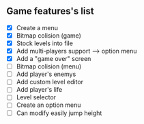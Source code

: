 ## Game features's list

- [x] Create a menu
- [x] Bitmap colision (game)
- [x] Stock levels into file
- [x] Add multi-players support --> option menu
- [x] Add a "game over" screen
- [ ] Bitmap colision (menu)
- [ ] Add player's enemys
- [ ] Add custom level editor
- [ ] Add player's life
- [ ] Level selector
- [ ] Create an option menu
- [ ] Can modify easily jump height
